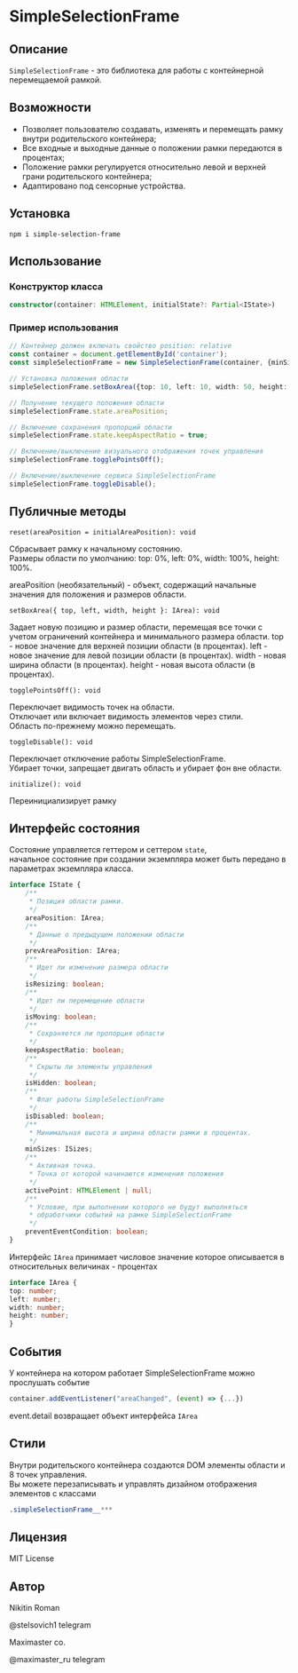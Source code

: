# SimpleSelectionFrame

## Описание

```SimpleSelectionFrame``` - это библиотека для работы с контейнерной перемещаемой рамкой.<br/> 

## Возможности

* Позволяет пользователю создавать, изменять и перемещать рамку внутри родительского контейнера;
* Все входные и выходные данные о положении рамки передаются в процентах;
* Положение рамки регулируется относительно левой и верхней грани родительского контейнера;
* Адаптировано под сенсорные устройства.

## Установка

```
npm i simple-selection-frame
```

## Использование

### Конструктор класса
```typescript
constructor(container: HTMLElement, initialState?: Partial<IState>)
```

### Пример использования
```typescript
// Контейнер должен включать свойство position: relative
const container = document.getElementById('container');
const simpleSelectionFrame = new SimpleSelectionFrame(container, {minSizes: {width: 10, height: 10}});

// Установка положения области
simpleSelectionFrame.setBoxArea({top: 10, left: 10, width: 50, height: 50});

// Получение текущего положения области
simpleSelectionFrame.state.areaPosition;

// Включение сохранения пропорций области
simpleSelectionFrame.state.keepAspectRatio = true;

// Включение/выключение визуального отображения точек управления
simpleSelectionFrame.togglePointsOff();

// Включение/выключение сервиса SimpleSelectionFrame
simpleSelectionFrame.toggleDisable();
```

## Публичные методы
```
reset(areaPosition = initialAreaPosition): void
```
Сбрасывает рамку к начальному состоянию.<br/>
Размеры области по умолчанию: top: 0%, left: 0%, width: 100%, height: 100%.

areaPosition (необязательный) - объект, содержащий начальные значения для положения и размеров области.

```
setBoxArea({ top, left, width, height }: IArea): void
```
Задает новую позицию и размер области, перемещая все точки с учетом ограничений контейнера и минимального размера области.
top - новое значение для верхней позиции области (в процентах).
left - новое значение для левой позиции области (в процентах).
width - новая ширина области (в процентах).
height - новая высота области (в процентах).

```
togglePointsOff(): void
```
Переключает видимость точек на области.<br/>
Отключает или включает видимость элементов через стили.<br/>
Область по-прежнему можно перемещать.

```
toggleDisable(): void
```
Переключает отключение работы SimpleSelectionFrame.<br/>
Убирает точки, запрещает двигать область и убирает фон вне области.

```
initialize(): void
```
Переинициализирует рамку

## Интерфейс состояния

Состояние управляется геттером и сеттером ```state```, <br/>
начальное состояние при создании экземпляра может быть передано в параметрах экземпляра класса.
```ts
interface IState {
    /**
     * Позиция области рамки.
     */
    areaPosition: IArea;
    /**
     * Данные о предыдущем положении области
     */
    prevAreaPosition: IArea;
    /**
     * Идет ли изменение размера области
     */
    isResizing: boolean;
    /**
     * Идет ли перемещение области
     */
    isMoving: boolean;
    /**
     * Сохраняется ли пропорция области
     */
    keepAspectRatio: boolean;
    /**
     * Скрыты ли элементы управления
     */
    isHidden: boolean;
    /**
     * Флаг работы SimpleSelectionFrame
     */
    isDisabled: boolean;
    /**
     * Минимальная высота и ширина области рамки в процентах.
     */
    minSizes: ISizes;
    /**
     * Активная точка.
     * Точка от которой начинаются изменения положения
     */
    activePoint: HTMLElement | null;
    /**
     * Условие, при выполнении которого не будут выполняться
     * обработчики событий на рамке SimpleSelectionFrame
     */
    preventEventCondition: boolean;
}
```
Интерфейс ```IArea``` принимает числовое значение которое описывается в относительных величинах - процентах
```ts
interface IArea {
top: number;
left: number;
width: number;
height: number;
}
```


## События
У контейнера на котором работает SimpleSelectionFrame можно прослушать событие
```js
container.addEventListener("areaChanged", (event) => {...})
```
event.detail возвращает объект интерфейса ```IArea```

## Стили

Внутри родительского контейнера создаются DOM элементы области и 8 точек управления.<br/>
Вы можете перезаписывать и управлять дизайном отображения элементов с классами
```css
.simpleSelectionFrame__*** 
```


## Лицензия

MIT License

## Автор

Nikitin Roman

@stelsovich1 telegram

Maximaster co.

@maximaster_ru telegram
